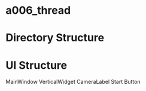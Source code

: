 # a006_thread

# Directory Structure
# UI Structure

MainWindow
  VerticalWidget
    CameraLabel
    Start Button
